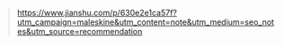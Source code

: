 > https://www.jianshu.com/p/630e2e1ca57f?utm_campaign=maleskine&utm_content=note&utm_medium=seo_notes&utm_source=recommendation
